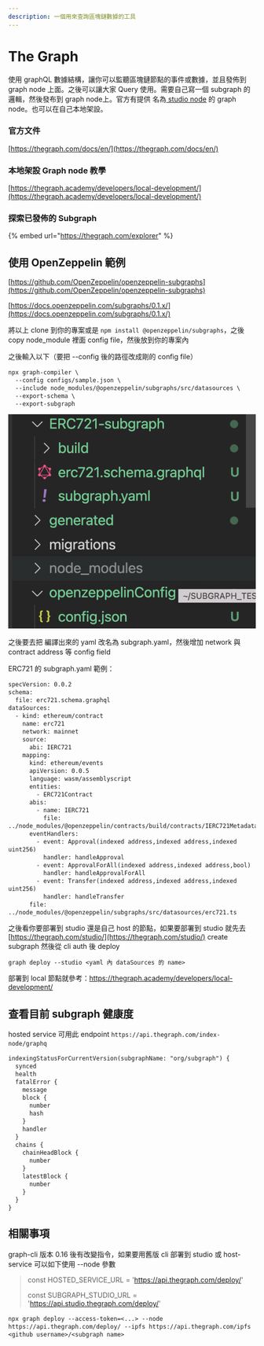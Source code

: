 ```yaml
---
description: 一個用來查詢區塊鏈數據的工具
---
```


# The Graph

使用 graphQL 數據結構，讓你可以監聽區塊鏈節點的事件或數據，並且發佈到 graph node 上面。之後可以讓大家 Query 使用。需要自己寫一個 subgraph 的邏輯，然後發布到 graph node上。官方有提供 名為[ studio node](https://thegraph.com/studio/) 的 graph node。也可以在自己本地架設。

### 官方文件

[https://thegraph.com/docs/en/](https://thegraph.com/docs/en/)

### 本地架設 Graph node 教學

[https://thegraph.academy/developers/local-development/](https://thegraph.academy/developers/local-development/)

### 探索已發佈的 Subgraph

{% embed url="https://thegraph.com/explorer" %}

## 使用 OpenZeppelin 範例

[https://github.com/OpenZeppelin/openzeppelin-subgraphs](https://github.com/OpenZeppelin/openzeppelin-subgraphs)

[https://docs.openzeppelin.com/subgraphs/0.1.x/](https://docs.openzeppelin.com/subgraphs/0.1.x/)

將以上 clone 到你的專案或是 `npm install @openzeppelin/subgraphs`，之後 copy node\_module 裡面 config file，然後放到你的專案內

之後輸入以下（要把 --config 後的路徑改成剛的 config file）

```
npx graph-compiler \
  --config configs/sample.json \
  --include node_modules/@openzeppelin/subgraphs/src/datasources \
  --export-schema \
  --export-subgraph
```

![](<../.gitbook/assets/截圖 2022-02-07 下午3.09.07.png>)

之後要去把 編譯出來的 yaml 改名為 subgraph.yaml，然後增加 network 與 contract address 等 config field

ERC721 的 subgraph.yaml 範例：

```
specVersion: 0.0.2
schema:
  file: erc721.schema.graphql
dataSources:
  - kind: ethereum/contract
    name: erc721
    network: mainnet
    source:
      abi: IERC721
    mapping:
      kind: ethereum/events
      apiVersion: 0.0.5
      language: wasm/assemblyscript
      entities:
        - ERC721Contract
      abis:
        - name: IERC721
          file: ../node_modules/@openzeppelin/contracts/build/contracts/IERC721Metadata.json
      eventHandlers:
        - event: Approval(indexed address,indexed address,indexed uint256)
          handler: handleApproval
        - event: ApprovalForAll(indexed address,indexed address,bool)
          handler: handleApprovalForAll
        - event: Transfer(indexed address,indexed address,indexed uint256)
          handler: handleTransfer
      file: ../node_modules/@openzeppelin/subgraphs/src/datasources/erc721.ts

```

之後看你要部署到 studio 還是自己 host 的節點，如果要部署到 studio 就先去 [https://thegraph.com/studio/](https://thegraph.com/studio/) create subgraph 然後從 cli auth 後 deploy

```
graph deploy --studio <yaml 內 dataSources 的 name>
```

部署到 local 節點就參考：https://thegraph.academy/developers/local-development/

## 查看目前 subgraph 健康度

hosted service 可用此 endpoint `https://api.thegraph.com/index-node/graphq`

```
indexingStatusForCurrentVersion(subgraphName: "org/subgraph") {
  synced
  health
  fatalError {
    message
    block {
      number
      hash
    }
    handler
  }
  chains {
    chainHeadBlock {
      number
    }
    latestBlock {
      number
    }
  }
}
```

## 相關事項

graph-cli 版本 0.16 後有改變指令，如果要用舊版 cli 部署到 studio 或 host-service 可以如下使用 --node 參數

> const HOSTED\_SERVICE\_URL = 'https://api.thegraph.com/deploy/'
>
> const SUBGRAPH\_STUDIO\_URL = 'https://api.studio.thegraph.com/deploy/'

```
npx graph deploy --access-token=<...> --node https://api.thegraph.com/deploy/ --ipfs https://api.thegraph.com/ipfs <github username>/<subgraph name>
```
